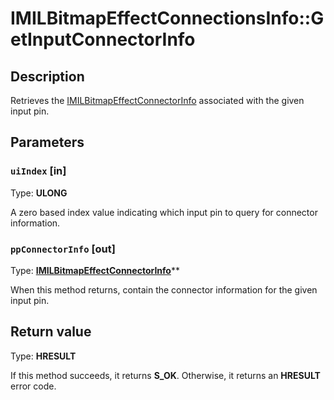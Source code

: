 # IMILBitmapEffectConnectionsInfo::GetInputConnectorInfo

## Description

Retrieves the [IMILBitmapEffectConnectorInfo](https://learn.microsoft.com/previous-versions/windows/desktop/api/mileffects/nn-mileffects-imilbitmapeffectconnectorinfo) associated with the given input pin.

## Parameters

### `uiIndex` [in]

Type: **ULONG**

A zero based index value indicating which input pin to query for connector information.

### `ppConnectorInfo` [out]

Type: **[IMILBitmapEffectConnectorInfo](https://learn.microsoft.com/previous-versions/windows/desktop/api/mileffects/nn-mileffects-imilbitmapeffectconnectorinfo)****

When this method returns, contain the connector information for the given input pin.

## Return value

Type: **HRESULT**

If this method succeeds, it returns **S_OK**. Otherwise, it returns an **HRESULT** error code.